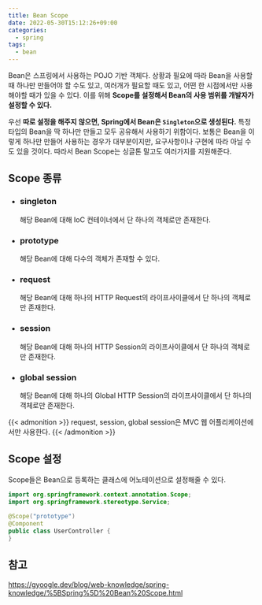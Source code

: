 ```yaml
---
title: Bean Scope
date: 2022-05-30T15:12:26+09:00
categories:
  - spring
tags: 
  - bean
---
```


Bean은 스프링에서 사용하는 POJO 기반 객체다. 상황과 필요에 따라 Bean을 사용할 때 하나만 만들어야 할 수도 있고, 여러개가 필요할 때도 있고, 어떤 한 시점에서만 사용해야할 때가 있을 수 있다. 이를 위해 **Scope를 설정해서 Bean의 사용 범위를 개발자가 설정할 수 있다.**

우선 **따로 설정을 해주지 않으면, Spring에서 Bean은 `Singleton`으로 생성된다.** 특정 타입의 Bean을 딱 하나만 만들고 모두 공유해서 사용하기 위함이다. 보통은 Bean을 이렇게 하나만 만들어 사용하는 경우가 대부분이지만, 요구사항이나 구현에 따라 아닐 수도 있을 것이다.
따라서 Bean Scope는 싱글톤 말고도 여러가지를 지원해준다.


## Scope 종류

- ### singleton

  해당 Bean에 대해 IoC 컨테이너에서 단 하나의 객체로만 존재한다.

- ### prototype

  해당 Bean에 대해 다수의 객체가 존재할 수 있다.

- ### request

  해당 Bean에 대해 하나의 HTTP Request의 라이프사이클에서 단 하나의 객체로만 존재한다.

- ### session

  해당 Bean에 대해 하나의 HTTP Session의 라이프사이클에서 단 하나의 객체로만 존재한다.

- ### global session

  해당 Bean에 대해 하나의 Global HTTP Session의 라이프사이클에서 단 하나의 객체로만 존재한다.

{{< admonition >}}
request, session, global session은 MVC 웹 어플리케이션에서만 사용한다.
{{< /admonition >}}

## Scope 설정

Scope들은 Bean으로 등록하는 클래스에 어노테이션으로 설정해줄 수 있다.

```java
import org.springframework.context.annotation.Scope;
import org.springframework.stereotype.Service;
 
@Scope("prototype")
@Component
public class UserController {
}
```

## 참고
https://gyoogle.dev/blog/web-knowledge/spring-knowledge/%5BSpring%5D%20Bean%20Scope.html
